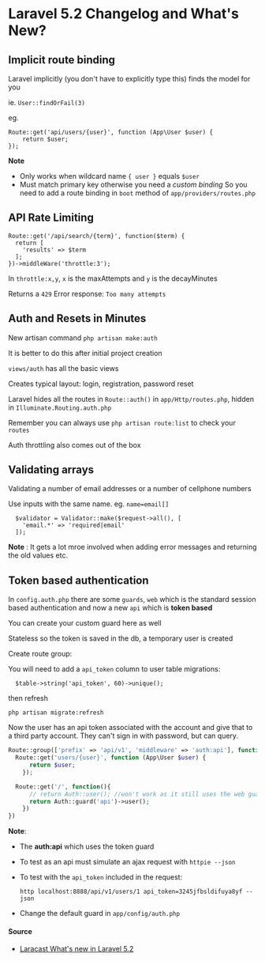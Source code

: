 # Laravel 5.2 Changelog and What's New?

## Implicit route binding

Laravel implicitly (you don't have to explicitly type this) finds the model for you

ie. `User::findOrFail(3)`

eg.

```
Route::get('api/users/{user}', function (App\User $user) {
    return $user;
});
```

**Note**

- Only works when wildcard name `{ user }` equals `$user`
- Must match primary key otherwise you need a _custom binding_ So you need to add a route binding in `boot` method of `app/providers/routes.php`

## API Rate Limiting

```
Route::get('/api/search/{term}', function($term) {
  return [
    'results' => $term
  ];
})->middleWare('throttle:3');
```

In `throttle:x,y`, `x` is the maxAttempts and `y` is the decayMinutes

Returns a `429` Error response: `Too many attempts`

## Auth and Resets in Minutes

New artisan command `php artisan make:auth`

It is better to do this after initial project creation

`views/auth` has all the basic views

Creates typical layout: login, registration, password reset

Laravel hides all the routes in `Route::auth()` in `app/Http/routes.php`, hidden in `Illuminate.Routing.auth.php`

Remember you can always use `php artisan route:list` to check your `routes`

Auth throttling also comes out of the box

## Validating arrays

Validating a number of email addresses or a number of cellphone numbers

Use inputs with the same name. eg. `name=email[]`

```
  $validator = Validator::make($request->all(), [
    'email.*' => 'required|email'
  ]);
```

**Note** : It gets a lot mroe involved when adding error messages and returning the old values etc.

## Token based authentication

In `config.auth.php` there are some `guards`, `web` which is the standard session based authentication and now a new `api` which is **token based**

You can create your custom guard here as well

Stateless so the token is saved in the db, a temporary user is created

Create route group:

You will need to add a `api_token` column to user table migrations:

```
  $table->string('api_token', 60)->unique();
```

then refresh

`php artisan migrate:refresh`

Now the user has an api token associated with the account and give that to a third party account. They can't sign in with password, but can query.

```php
Route::group(['prefix' => 'api/v1', 'middleware' => 'auth:api'], function(){
  Route::get('users/{user}', function (App\User $user) {
      return $user;
    });

  Route::get('/', function(){
      // return Auth::user(); //won't work as it still uses the web guard
      return Auth::guard('api')->user();
    })
})
```

**Note**:

- The **auth:api** which uses the token guard
- To test as an api must simulate an ajax request with `httpie --json`
- To test with the `api_token` included in the request:

    `http localhost:8888/api/v1/users/1 api_token=3245jfbsldifuya8yf --json`

- Change the default guard in `app/config/auth.php`

#### Source

- [Laracast What's new in Laravel 5.2](https://laracasts.com/series/whats-new-in-laravel-5-2)
